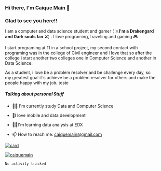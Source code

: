 ### Hi there, I'm [Caique Main](https://github.com/caiquemain) 👋







### Glad to see you here!!



I am a computer and data science student and gamer ( :crossed_swords:**I'm a Drakengard and Dark souls fan :crossed_swords:**) . I love programing, traveling and  gaming :video_game:



I start programing at 11 in a school project, my second contact with programing was in the college of Civil engineer and I love that so after the college i start another two colleges one in Computer Science and another in Data Science.  



As a student, i love be a problem resolver and be challenge every day, so my greatest goal it`s achieve be a problem resolver for others and make the people happy with my job. teste



##### **Talking about personal Stuff** 



- :man_student: I'm currently study Data and Computer Science

- :black_heart:I love mobile and data development

- :man_technologist:I'm learning data analysis at EDX

- 📫 How to reach me: caiquemain@gmail.com






[![card](https://github-readme-stats.vercel.app/api?username=caiquemain&theme=highcontrast)](https://github.com/caiquemain/)







[![caiquemain](https://github-readme-stats.vercel.app/api/top-langs/?username=caiquemain&hide=html&layout=compact=true&theme=highcontrast)](https://github.com/caiquemain/)



<!--START_SECTION:waka-->

```text
No activity tracked
```

<!--END_SECTION:waka-->



















<!--

**caiquemain/caiquemain** is a ✨ _special_ ✨ repository because its `README.md` (this file) appears on your GitHub profile.



Here are some ideas to get you started:



- 🔭 I’m currently working on ...

- 🌱 I’m currently learning ...

- 👯 I’m looking to collaborate on ...

- 🤔 I’m looking for help with ...

- 💬 Ask me about ...

- 📫 How to reach me: ...

- 😄 Pronouns: ...

- ⚡ Fun fact: ...

-->

